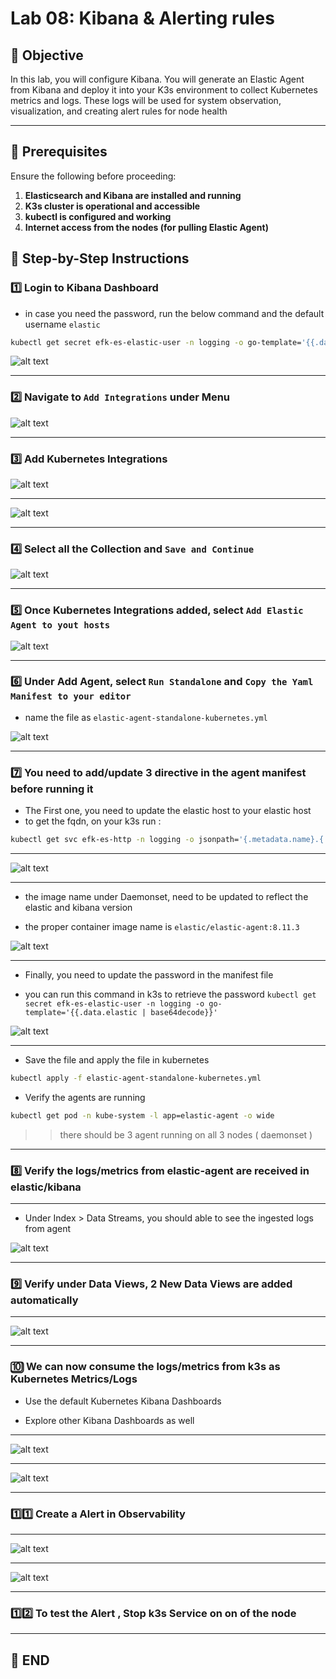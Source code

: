 # Lab 08: Kibana & Alerting rules 

## 🌟 Objective

In this lab, you will configure Kibana. You will generate an Elastic Agent from Kibana and deploy it into your K3s environment to collect Kubernetes metrics and logs. These logs will be used for system observation, visualization, and creating alert rules for node health

---

## 🔧 Prerequisites

Ensure the following before proceeding:

1. **Elasticsearch and Kibana are installed and running**
2. **K3s cluster is operational and accessible**
3. **kubectl is configured and working**
4. **Internet access from the nodes (for pulling Elastic Agent)**

## 🧠 Step-by-Step Instructions


### 1️⃣ Login to Kibana Dashboard

* in case you need the password, run the below command and the default username `elastic` 
```sh 
kubectl get secret efk-es-elastic-user -n logging -o go-template='{{.data.elastic | base64decode}}'
```
![alt text](image.png)



---

### 2️⃣ Navigate to `Add Integrations` under Menu

![alt text](image-1.png)


---

### 3️⃣ Add Kubernetes Integrations


![alt text](image-2.png)

---

![alt text](image-3.png)


---

### 4️⃣ Select all the Collection and `Save and Continue`

![alt text](image-4.png)


---

### 5️⃣ Once Kubernetes Integrations added, select `Add Elastic Agent to yout hosts`
![alt text](image-5.png)

---


### 6️⃣ Under Add Agent, select `Run Standalone` and `Copy the Yaml Manifest to your editor` 

* name the file as `elastic-agent-standalone-kubernetes.yml`


![alt text](image-6.png)


---

### 7️⃣ You need to add/update 3 directive in the agent manifest before running it

* The First one, you need to update the elastic host to your elastic host
* to get the fqdn, on your k3s run : 
```sh 
kubectl get svc efk-es-http -n logging -o jsonpath='{.metadata.name}.{.metadata.namespace}.svc.cluster.local'
```
---
![alt text](image-7.png)


---

* the image name under Daemonset, need to be updated to reflect the elastic and kibana version 

* the proper container image name is `elastic/elastic-agent:8.11.3` 

![alt text](image-8.png)



---
* Finally, you need to update the password in the manifest file

* you can run this command in k3s to retrieve the password `kubectl get secret efk-es-elastic-user -n logging -o go-template='{{.data.elastic | base64decode}}'`

![alt text](image-9.png)


---
* Save the file and apply the file in kubernetes 

```sh 
kubectl apply -f elastic-agent-standalone-kubernetes.yml
```

* Verify the agents are running 

```sh 
kubectl get pod -n kube-system -l app=elastic-agent -o wide
```
>> there should be 3 agent running on all 3 nodes ( daemonset )


---
### 8️⃣ Verify the logs/metrics from elastic-agent are received in elastic/kibana 

--- 
* Under Index > Data Streams, you should able to see the ingested logs from agent

![alt text](image-10.png)



---
### 9️⃣ Verify under Data Views, 2 New Data Views are added automatically 
---
![alt text](image-11.png)


---
### 🔟 We can now consume the logs/metrics from k3s as Kubernetes Metrics/Logs 

* Use the default Kubernetes Kibana Dashboards 

* Explore other Kibana Dashboards as well 

---
![alt text](image-12.png)

---
![alt text](image-13.png)

---


### 1️⃣1️⃣ Create a Alert in Observability 
---
![alt text](image-14.png)



---
![alt text](image-15.png)



---
### 1️⃣2️⃣ To test the Alert , Stop k3s Service on on of the node

---

## 🚀 END